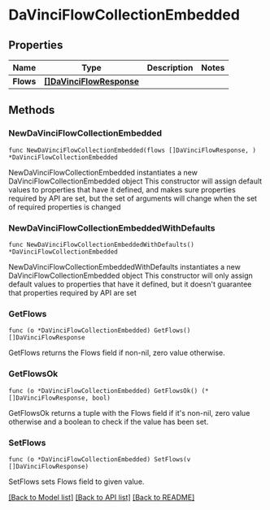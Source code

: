 # DaVinciFlowCollectionEmbedded

## Properties

Name | Type | Description | Notes
------------ | ------------- | ------------- | -------------
**Flows** | [**[]DaVinciFlowResponse**](DaVinciFlowResponse.md) |  | 

## Methods

### NewDaVinciFlowCollectionEmbedded

`func NewDaVinciFlowCollectionEmbedded(flows []DaVinciFlowResponse, ) *DaVinciFlowCollectionEmbedded`

NewDaVinciFlowCollectionEmbedded instantiates a new DaVinciFlowCollectionEmbedded object
This constructor will assign default values to properties that have it defined,
and makes sure properties required by API are set, but the set of arguments
will change when the set of required properties is changed

### NewDaVinciFlowCollectionEmbeddedWithDefaults

`func NewDaVinciFlowCollectionEmbeddedWithDefaults() *DaVinciFlowCollectionEmbedded`

NewDaVinciFlowCollectionEmbeddedWithDefaults instantiates a new DaVinciFlowCollectionEmbedded object
This constructor will only assign default values to properties that have it defined,
but it doesn't guarantee that properties required by API are set

### GetFlows

`func (o *DaVinciFlowCollectionEmbedded) GetFlows() []DaVinciFlowResponse`

GetFlows returns the Flows field if non-nil, zero value otherwise.

### GetFlowsOk

`func (o *DaVinciFlowCollectionEmbedded) GetFlowsOk() (*[]DaVinciFlowResponse, bool)`

GetFlowsOk returns a tuple with the Flows field if it's non-nil, zero value otherwise
and a boolean to check if the value has been set.

### SetFlows

`func (o *DaVinciFlowCollectionEmbedded) SetFlows(v []DaVinciFlowResponse)`

SetFlows sets Flows field to given value.



[[Back to Model list]](../README.md#documentation-for-models) [[Back to API list]](../README.md#documentation-for-api-endpoints) [[Back to README]](../README.md)


